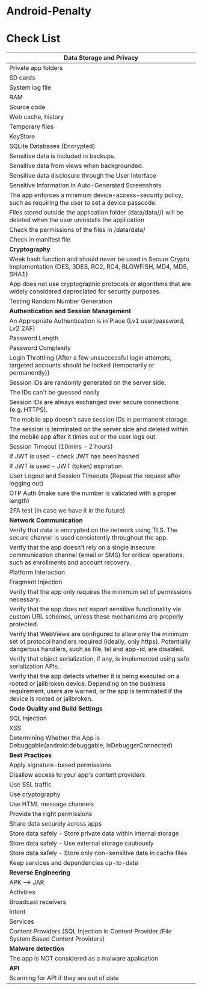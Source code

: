 # Android-Penalty


# Check List

| Data Storage and Privacy                                                                                                                                                                                            |
|---------------------------------------------------------------------------------------------------------------------------------------------------------------------------------------------------------------------|
| Private app folders                                                                                                                                                                                                 |
| SD cards                                                                                                                                                                                                            |
| System log file                                                                                                                                                                                                     |
| RAM                                                                                                                                                                                                                 |
| Source code                                                                                                                                                                                                         |
| Web cache, history                                                                                                                                                                                                  |
| Temporary files                                                                                                                                                                                                     |
| KeyStore                                                                                                                                                                                                            |
| SQLite Databases (Encrypted)                                                                                                                                                                                        |
| Sensitive data is included in backups.                                                                                                                                                                              |
| Sensitive data from views when backgrounded.                                                                                                                                                                        |
| Sensitive data disclosure through the User Interface                                                                                                                                                                |
| Sensitive Information in Auto-Generated Screenshots                                                                                                                                                                 |
| The app enforces a minimum device-access-security policy, such as requiring the user to set a device passcode.                                                                                                      |
| Files stored outside the application folder (data/data/<package-name>/) will be deleted when the user uninstalls the application                                                                                    |
| Check the permissions of the files in /data/data/<package-name>                                                                                                                                                     |
| Check <uses-sdk> in manifest file                                                                                                                                                                                   |
| **Cryptography**                                                                                                                                                                                                        |
| Weak hash function and should never be used in Secure Crypto Implementation (DES, 3DES, RC2, RC4, BLOWFISH, MD4, MD5, SHA1)                                                                                         |
| App does not use cryptographic protocols or algorithms that are widely considered depreciated for security purposes.                                                                                                |
| Testing Random Number Generation                                                                                                                                                                                    |
| **Authentication and Session Management**                                                                                                                                                                               |
| An Appropriate Authentication is in Place (Lv1 user/password, Lv2 2AF)                                                                                                                                              |
| Password Length                                                                                                                                                                                                     |
| Password Complexity                                                                                                                                                                                                 |
| Login Throttling (After a few unsuccessful login attempts, targeted accounts should be locked (temporarily or permanently))                                                                                         |
| Session IDs are randomly generated on the server side.                                                                                                                                                              |
| The IDs can't be guessed easily                                                                                                                                                                                     |
| Session IDs are always exchanged over secure connections (e.g. HTTPS).                                                                                                                                              |
| The mobile app doesn't save session IDs in permanent storage.                                                                                                                                                       |
| The session is terminated on the server side and deleted within the mobile app after it times out or the user logs out.                                                                                             |
| Session Timeout (10mins - 2 hours)                                                                                                                                                                                  |
| If JWT is used - check JWT has been hashed                                                                                                                                                                          |
| If JWT is used - JWT (token) expiration                                                                                                                                                                             |
| User Logout and Session Timeouts (Repeat the request after logging out)                                                                                                                                             |
| OTP Auth (make sure the number is validated with a proper length)                                                                                                                                                   |
| 2FA test (in case we have it in the future)                                                                                                                                                                         |
| **Network Communication**                                                                                                                                                                                               |
| Verify that data is encrypted on the network using TLS. The secure channel is used consistently throughout the app.                                                                                                 |
| Verify that the app doesn't rely on a single insecure communication channel (email or SMS) for critical operations, such as enrollments and account recovery.                                                       |
| Platform Interaction                                                                                                                                                                                                |
| Fragment Injection                                                                                                                                                                                                  |
| Verify that the app only requires the minimum set of permissions necessary.                                                                                                                                         |
| Verify that the app does not export sensitive functionality via custom URL schemes, unless these mechanisms are properly protected.                                                                                 |
| Verify that WebViews are configured to allow only the minimum set of protocol handlers required (ideally, only https). Potentially dangerous handlers, such as file, tel and app-id, are disabled.                  |
| Verify that object serialization, if any, is implemented using safe serialization APIs.                                                                                                                             |
| Verify that the app detects whether it is being executed on a rooted or jailbroken device. Depending on the business requirement, users are warned, or the app is terminated if the device is rooted or jailbroken. |
| **Code Quality and Build Settings**                                                                                                                                                                                  |
| SQL injection                                                                                                                                                                                                       |
| XSS                                                                                                                                                                                                                 |
| Determining Whether the App is Debuggable(android:debuggable, isDebuggerConnected)                                                                                                                                  |
| **Best Practices**                                                                                                                                                                                                      |
| Apply signature-based permissions                                                                                                                                                                                   |
| Disallow access to your app's content providers                                                                                                                                                                     |
| Use SSL traffic                                                                                                                                                                                                     |
| Use cryptography                                                                                                                                                                                                    |
| Use HTML message channels                                                                                                                                                                                           |
| Provide the right permissions                                                                                                                                                                                       |
| Share data securely across apps                                                                                                                                                                                     |
| Store data safely - Store private data within internal storage                                                                                                                                                      |
| Store data safely - Use external storage cautiously                                                                                                                                                                 |
| Store data safely - Store only non-sensitive data in cache files                                                                                                                                                    |
| Keep services and dependencies up-to-date                                                                                                                                                                           |
| **Reverse Engineering**                                                                                                                                                                                                 |
| APK --> JAR                                                                                                                                                                                                         |
| Activities                                                                                                                                                                                                          |
| Broadcast receivers                                                                                                                                                                                                 |
| Intent                                                                                                                                                                                                              |
| Services                                                                                                                                                                                                            |
| Content Providers (SQL Injection in Content Provider /File System Based Content Providers)                                                                                                                          |
| **Malware detection**                                                                                                                                                                                                   |
| The app is NOT considered as a malware application                                                                                                                                                                  |
| **API**                                                                                                                                                                                                                 |
| Scanning for API if they are out of date                                                                                                                                                                            |
